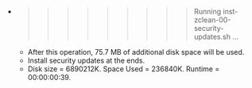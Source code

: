 * >>>>>>>>> Running inst-zclean-00-security-updates.sh ...
  * After this operation, 75.7 MB of additional disk space will be used.
  * Install security updates at the ends.
  * Disk size = 6890212K. Space Used = 236840K. Runtime = 00:00:00:39.
